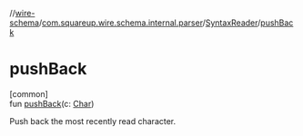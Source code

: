 //[wire-schema](../../../index.md)/[com.squareup.wire.schema.internal.parser](../index.md)/[SyntaxReader](index.md)/[pushBack](push-back.md)

# pushBack

[common]\
fun [pushBack](push-back.md)(c: [Char](https://kotlinlang.org/api/latest/jvm/stdlib/kotlin/-char/index.html))

Push back the most recently read character.

